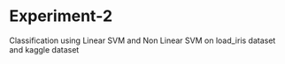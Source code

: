 # Experiment-2
Classification using Linear SVM and Non Linear SVM on load_iris dataset and kaggle dataset
